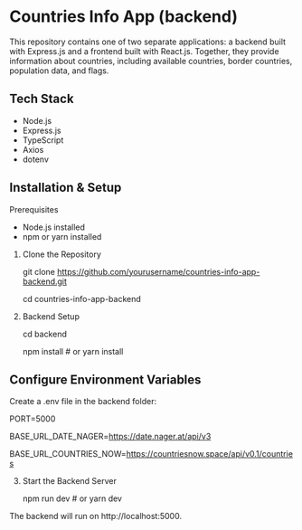 # Countries Info App (backend)

This repository contains one of two separate applications: a backend built with Express.js and a frontend built with React.js. Together, they provide information about countries, including available countries, border countries, population data, and flags.

## Tech Stack

- Node.js
- Express.js
- TypeScript
- Axios
- dotenv

## Installation & Setup

Prerequisites

- Node.js installed
- npm or yarn installed

1. Clone the Repository

   git clone https://github.com/yourusername/countries-info-app-backend.git

   cd countries-info-app-backend

2. Backend Setup

   cd backend

   npm install # or yarn install

## Configure Environment Variables

Create a .env file in the backend folder:

PORT=5000

BASE_URL_DATE_NAGER=https://date.nager.at/api/v3

BASE_URL_COUNTRIES_NOW=https://countriesnow.space/api/v0.1/countries

3. Start the Backend Server

   npm run dev # or yarn dev

The backend will run on http://localhost:5000.

